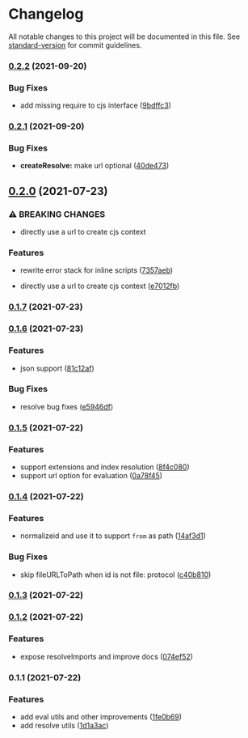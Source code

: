 # Changelog

All notable changes to this project will be documented in this file. See [standard-version](https://github.com/conventional-changelog/standard-version) for commit guidelines.

### [0.2.2](https://github.com/unjs/mlly/compare/v0.2.1...v0.2.2) (2021-09-20)


### Bug Fixes

* add missing require to cjs interface ([9bdffc3](https://github.com/unjs/mlly/commit/9bdffc3991c53335f34ce64d51a839e3e0c0cd2c))

### [0.2.1](https://github.com/unjs/mlly/compare/v0.2.0...v0.2.1) (2021-09-20)


### Bug Fixes

* **createResolve:** make url optional ([40de473](https://github.com/unjs/mlly/commit/40de473ddc94de1ba17b6f46b36115e99e51e836))

## [0.2.0](https://github.com/unjs/mlly/compare/v0.1.7...v0.2.0) (2021-07-23)


### ⚠ BREAKING CHANGES

* directly use a url to create cjs context

### Features

* rewrite error stack for inline scripts ([7357aeb](https://github.com/unjs/mlly/commit/7357aeb4b7b6eca234f8622fd8d2d833c1129518))


* directly use a url to create cjs context ([e7012fb](https://github.com/unjs/mlly/commit/e7012fb38015fd3a0d38f40829b3e8042c8e7f1f))

### [0.1.7](https://github.com/unjs/mlly/compare/v0.1.6...v0.1.7) (2021-07-23)

### [0.1.6](https://github.com/unjs/mlly/compare/v0.1.5...v0.1.6) (2021-07-23)


### Features

* json support ([81c12af](https://github.com/unjs/mlly/commit/81c12af219abc7b86cc551605e8eace96debb497))


### Bug Fixes

* resolve bug fixes ([e5946df](https://github.com/unjs/mlly/commit/e5946df14ebdcc994a2f464c07a5439b67359559))

### [0.1.5](https://github.com/unjs/mlly/compare/v0.1.4...v0.1.5) (2021-07-22)


### Features

* support extensions and index resolution ([8f4c080](https://github.com/unjs/mlly/commit/8f4c08005a6056cc14d9d9d63e3b921cb879ec1d))
* support url option for evaluation ([0a78f45](https://github.com/unjs/mlly/commit/0a78f451a3d3163541079f213eeb3a5898fba964))

### [0.1.4](https://github.com/unjs/mlly/compare/v0.1.3...v0.1.4) (2021-07-22)


### Features

* normalizeid and use it to support `from` as path ([14af3d1](https://github.com/unjs/mlly/commit/14af3d18392c0bcb10577f70808dda6cdeca1fb5))


### Bug Fixes

* skip fileURLToPath when id is not file: protocol ([c40b810](https://github.com/unjs/mlly/commit/c40b8100f54ee0f500f848c6d388bf7cdf16b9a9))

### [0.1.3](https://github.com/unjs/mlly/compare/v0.1.2...v0.1.3) (2021-07-22)

### [0.1.2](https://github.com/unjs/mlly/compare/v0.1.1...v0.1.2) (2021-07-22)


### Features

* expose resolveImports and improve docs ([074ef52](https://github.com/unjs/mlly/commit/074ef52a3724518b2fdd43e5a647ab7ceac51084))

### 0.1.1 (2021-07-22)


### Features

* add eval utils and other improvements ([1fe0b69](https://github.com/unjs/mlly/commit/1fe0b69910064c179dd4de5a7a02e6e250e9f19a))
* add resolve utils ([1d1a3ac](https://github.com/unjs/mlly/commit/1d1a3ac957e7f05214bcc7ed0af1ec5d6fe7785b))
